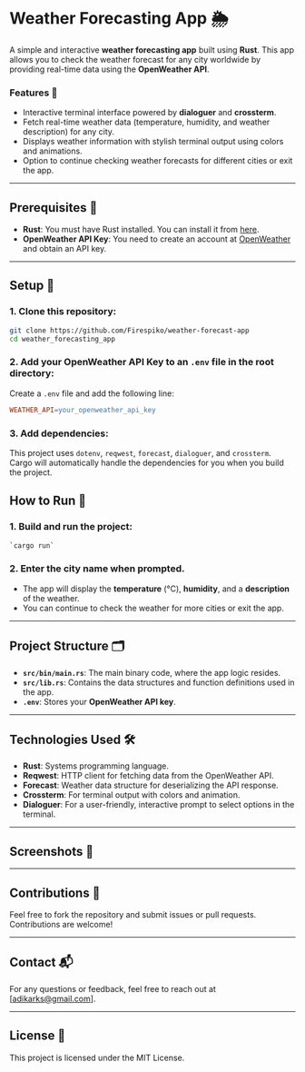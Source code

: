 # Weather Forecasting App 🌦️

A simple and interactive **weather forecasting app** built using **Rust**. This app allows you to check the weather forecast for any city worldwide by providing real-time data using the **OpenWeather API**.

### Features 🚀

- Interactive terminal interface powered by **dialoguer** and **crossterm**.
- Fetch real-time weather data (temperature, humidity, and weather description) for any city.
- Displays weather information with stylish terminal output using colors and animations.
- Option to continue checking weather forecasts for different cities or exit the app.

---

## Prerequisites 🧰

- **Rust**: You must have Rust installed. You can install it from [here](https://www.rust-lang.org/).
- **OpenWeather API Key**: You need to create an account at [OpenWeather](https://openweathermap.org/api) and obtain an API key.

---

## Setup 🔧

### 1. Clone this repository:

```bash
git clone https://github.com/Firespiko/weather-forecast-app
cd weather_forecasting_app
```

### 2. Add your **OpenWeather API Key** to an `.env` file in the root directory:

Create a `.env` file and add the following line:

```makefile
WEATHER_API=your_openweather_api_key
```

### 3. Add dependencies:

This project uses `dotenv`, `reqwest`, `forecast`, `dialoguer`, and `crossterm`. Cargo will automatically handle the dependencies for you when you build the project.

## How to Run 🚀

### 1. Build and run the project:

```bash
`cargo run`
```

### 2. Enter the city name when prompted.

- The app will display the **temperature** (°C), **humidity**, and a **description** of the weather.
- You can continue to check the weather for more cities or exit the app.

---

## Project Structure 🗂️

- **`src/bin/main.rs`**: The main binary code, where the app logic resides.
- **`src/lib.rs`**: Contains the data structures and function definitions used in the app.
- **`.env`**: Stores your **OpenWeather API key**.

---

## Technologies Used 🛠️

- **Rust**: Systems programming language.
- **Reqwest**: HTTP client for fetching data from the OpenWeather API.
- **Forecast**: Weather data structure for deserializing the API response.
- **Crossterm**: For terminal output with colors and animation.
- **Dialoguer**: For a user-friendly, interactive prompt to select options in the terminal.

---

## Screenshots 📸

---

## Contributions 🤝

Feel free to fork the repository and submit issues or pull requests. Contributions are welcome!

---

## Contact 📬

For any questions or feedback, feel free to reach out at [adikarks@gmail.com].

---

## License 🔑

This project is licensed under the MIT License.
